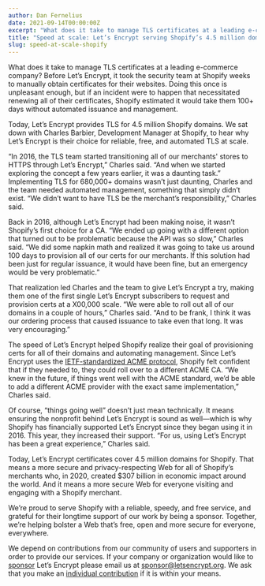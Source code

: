 ```yaml
---
author: Dan Fernelius
date: 2021-09-14T00:00:00Z
excerpt: "What does it take to manage TLS certificates at a leading e-commerce company?"
title: "Speed at scale: Let’s Encrypt serving Shopify’s 4.5 million domains"
slug: speed-at-scale-shopify
---
```


What does it take to manage TLS certificates at a leading e-commerce company? Before Let’s Encrypt, it took the security team at Shopify weeks to manually obtain certificates for their websites. Doing this once is unpleasant enough, but if an incident were to happen that necessitated renewing all of their certificates, Shopify estimated it would take them 100+ days without automated issuance and management.

Today, Let’s Encrypt provides TLS for 4.5 million Shopify domains. We sat down with Charles Barbier, Development Manager at Shopify, to hear why Let’s Encrypt is their choice for reliable, free, and automated TLS at scale. 

“In 2016, the TLS team started transitioning all of our merchants' stores to HTTPS through Let’s Encrypt,” Charles said. “And when we started exploring the concept a few years earlier, it was a daunting task.”  Implementing TLS for 680,000+ domains wasn’t just daunting, Charles and the team needed automated management, something that simply didn’t exist. “We didn’t want to have TLS be the merchant’s responsibility,” Charles said. 

Back in 2016, although Let’s Encrypt had been making noise, it wasn’t Shopify’s first choice for a CA. “We ended up going with a different option that turned out to be problematic because the API was so slow,” Charles said. “We did some napkin math and realized it was going to take us around 100 days to provision all of our certs for our merchants. If this solution had been just for regular issuance, it would have been fine, but an emergency  would be very problematic.”

That realization led Charles and the team to give Let’s Encrypt a try, making them one of the first single Let’s Encrypt subscribers to request and provision certs at a X00,000 scale. “We were able to roll out all of our domains in a couple of hours,” Charles said. “And to be frank, I think it was our ordering process that caused issuance to take even that long. It was very encouraging.” 

The speed of Let’s Encrypt helped Shopify realize their goal of provisioning certs for all of their domains and automating management. Since Let’s Encrypt uses the [IETF-standardized ACME protocol](https://datatracker.ietf.org/doc/html/rfc8555), Shopify felt confident that if they needed to, they could roll over to a different ACME CA. “We knew in the future, if things went well with the ACME standard, we’d be able to add a different ACME provider with the exact same implementation,” Charles said. 

Of course, “things going well” doesn’t just mean technically. It means ensuring the nonprofit behind Let’s Encrypt is sound as well—which is why Shopify has financially supported Let’s Encrypt since they began using it in 2016. This year, they increased their support. “For us, using Let’s Encrypt has been a great experience,” Charles said. 

Today, Let’s Encrypt certificates cover 4.5 million domains for Shopify. That means a more secure and privacy-respecting Web for all of Shopify’s merchants who, in 2020, created $307 billion in economic impact around the world. And it means a more secure Web for everyone visiting and engaging with a Shopify merchant. 

We’re proud to serve Shopify with a reliable, speedy, and free service, and grateful for their longtime support of our work by being a sponsor. Together, we’re helping bolster a Web that’s free, open and more secure for everyone, everywhere.

We depend on contributions from our community of users and supporters in order to provide our services. If your company or organization would like to [sponsor](/become-a-sponsor/) Let’s Encrypt please email us at [sponsor@letsencrypt.org](mailto:sponsor@letsencrypt.org). We ask that you make an [individual contribution](/donate/) if it is within your means.
